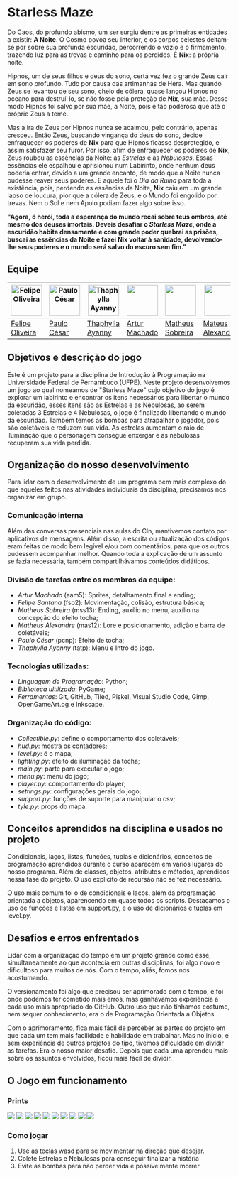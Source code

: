 # Starless Maze
Do Caos, do profundo abismo, um ser surgiu dentre as primeiras entidades a existir: **A Noite**. O Cosmo povoa seu interior, e os corpos celestes deitam-se por sobre sua profunda escuridão, percorrendo o vazio e o firmamento, trazendo luz para as trevas e caminho para os perdidos. É **Nix**: a própria noite.

Hipnos, um de seus filhos e deus do sono, certa vez fez o grande Zeus cair em sono profundo. Tudo por causa das artimanhas de Hera. Mas quando Zeus se levantou de seu sono, cheio de cólera, quase lançou Hipnos no oceano para destruí-lo, se não fosse pela proteção de **Nix**, sua mãe. Desse modo Hipnos foi salvo por sua mãe, a Noite, pois é tão poderosa que até o próprio Zeus a teme.

Mas a ira de Zeus por Hipnos nunca se acalmou, pelo contrário, apenas cresceu. Então Zeus, buscando vingança do deus do sono, decide enfraquecer os poderes de **Nix** para que Hipnos ficasse desprotegido, e assim satisfazer seu furor. Por isso, afim de enfraquecer os poderes de **Nix**, Zeus roubou as essências da Noite: as *Estrelas* e as *Nebulosas*. Essas essências ele espalhou e aprisionou num Labirinto, onde nenhum deus poderia entrar, devido a um grande encanto, de modo que a Noite nunca pudesse reaver seus poderes. E aquele foi o *Dia da Ruína* para toda a existência, pois, perdendo as essências da Noite, **Nix** caiu em um grande lapso de loucura, pior que a cólera de Zeus, e o Mundo foi engolido por trevas. Nem o Sol e nem Apolo podiam fazer algo sobre isso.

**"Agora, ó herói, toda a esperança do mundo recai sobre teus ombros, até mesmo dos deuses imortais. Deveis desafiar o *Starless Maze*, onde a escuridão habita densamente e com grande poder quebrai as prisões, buscai as essências da Noite e fazei Nix voltar à sanidade, devolvendo-lhe seus poderes e o mundo será salvo do escuro sem fim."**

## Equipe
|<img src='https://avatars.githubusercontent.com/u/98993176?v=4' alt='Felipe Oliveira' width='70' heigth = '70'> | <img src='https://avatars.githubusercontent.com/u/175709055?v=4' alt='Paulo César' width='70' heigth = '70'>| <img src='https://avatars.githubusercontent.com/u/167444133?v=4' alt='Thaphylla Ayanny' width='70' heigth = '70'> | <img src='https://avatars.githubusercontent.com/u/92330100?v=4' width='70' heigth = '70'> |<img src='https://avatars.githubusercontent.com/u/176044570?v=4' width='70' heigth = '70'>    |<img src='https://avatars.githubusercontent.com/u/176046281?v=4' width='70' heigth = '70'>    |
|--------------------------------------------------------------------------------------------------------------- | ----------------------------------------------------------------------------------------------------------- | ----------------------------------------------------------------------------------------------------------------- |--------------|----------------|------------    |
|[Felipe Oliveira](https://github.com/feelps-1)                                                                  | [Paulo César](https://github.com/paulo-cesar-pereira)                                                       | [Thaphylla Ayanny](https://github.com/tatudep)                                                                    | [Artur Machado](https://github.com/Artur-Mac)|[Matheus Sobreira](https://github.com/Mhtz-01)|[Mateus Alexandre](https://github.com/Alexslec)|             |

## Objetivos e descrição do jogo
Este é um projeto para a disciplina de Introdução à Programação na Universidade Federal de Pernambuco (UFPE). Neste projeto desenvolvemos um jogo ao qual nomeamos de "Starless Maze" cujo objetivo do jogo é explorar um labirinto e encontrar os itens necessários para libertar o mundo da escuridão, esses itens são as Estrelas e as Nebulosas, ao serem coletadas 3 Estrelas e 4 Nebulosas, o jogo é finalizado libertando o mundo da escuridão. Também temos as bombas para atrapalhar o jogador, pois são coletáveis e reduzem sua vida. As estrelas aumentam o raio de iluminação que o personagem consegue enxergar e as nebulosas recuperam sua vida perdida.

## Organização do nosso desenvolvimento

Para lidar com o desenvolvimento de um programa bem mais complexo do que aqueles feitos nas atividades individuais da disciplina, precisamos nos organizar em grupo.

### Comunicação interna

Além das conversas presenciais nas aulas do CIn, mantivemos contato por aplicativos de mensagens. Além disso, a escrita ou atualização dos códigos eram feitas de modo bem legível e/ou com comentários, para que os outros pudessem acompanhar melhor. Quando toda a explicação de um assunto se fazia necessária, também compartilhávamos conteúdos didáticos.

### Divisão de tarefas entre os membros da equipe:
- *Artur Machado* (aam5): Sprites, detalhamento final e ending;
- *Felipe Santana* (fso2): Movimentação, colisão, estrutura básica;
- *Matheus Sobreira* (mss13): Ending, auxílio no menu, auxílio na concepção do efeito tocha;
- *Matheus Alexandre* (mas12): Lore e posicionamento, adição e barra de coletáveis;
- *Paulo César* (pcnp): Efeito de tocha;
- *Thaphylla Ayanny* (tatp): Menu e Intro do jogo.

### Tecnologias utilizadas:
- *Linguagem de Programação*: Python;
- *Biblioteca ultilizada*: PyGame;
- *Ferramentas*: Git, GitHub, Tiled, Piskel, Visual Studio Code, Gimp, OpenGameArt.og e Inkscape.

### Organização do código:
- *Collectible.py*: define o comportamento dos coletáveis;
- *hud.py*: mostra os contadores;
- *level.py*: é o mapa;
- *lighting.py*: efeito de iluminação da tocha;
- *main.py*: parte para executar o jogo;
- *menu.py*: menu do jogo;
- *player.py*: comportamento do player;
- *settings.py*: configurações gerais do jogo;
- *support.py*: funções de suporte para manipular o csv;
- *tyle.py*: props do mapa.

## Conceitos aprendidos na disciplina e usados no projeto

Condicionais, laços, listas, funções, tuplas e dicionários, conceitos de programação aprendidos durante o curso aparecem em vários lugares do nosso programa. Além de classes, objetos, atributos e métodos, aprendidos nessa fase do projeto. O uso explícito de recursão não se fez necessário.

O uso mais comum foi o de condicionais e laços, além da programação orientada a objetos, aparencendo em quase todos os scripts. Destacamos o uso de funções e listas em support.py, e o uso de dicionários e tuplas em level.py.

## Desafios e erros enfrentados

Lidar com a organização do tempo em um projeto grande como esse, simultaneamente ao que acontecia em outras disciplinas, foi algo novo e dificultoso para muitos de nós. Com o tempo, aliás, fomos nos acostumando.

O versionamento foi algo que precisou ser aprimorado com o tempo, e foi onde podemos ter cometido mais erros, mas ganhávamos experiência a cada uso mais apropriado do GitHub. Outro uso que não tínhamos costume, nem sequer conhecimento, era o de Programação Orientada a Objetos.

Com o aprimoramento, fica mais fácil de perceber as partes do projeto em que cada um tem mais facilidade e habilidade em trabalhar. Mas no início, e sem experiência de outros projetos do tipo, tivemos dificuldade em dividir as tarefas. Era o nosso maior desafio. Depois que cada uma aprendeu mais sobre os assuntos envolvidos, ficou mais fácil de dividir.

## O Jogo em funcionamento

### Prints
![](assets/prints/print0.jpeg)
![](assets/prints/print1.jpeg)
![](assets/prints/print2.jpeg)
![](assets/prints/print3.jpeg)
![](assets/prints/print4.jpeg)
![](assets/prints/print5.jpeg)
![](assets/prints/print6.jpeg)
![](assets/prints/print7.jpeg)
![](assets/prints/print8.jpeg)
![](assets/prints/print9.jpeg)

### Como jogar
1. Use as teclas wasd para se movimentar na direção que desejar.
2. Colete Estrelas e Nebulosas para conseguir finalizar a história
3. Evite as bombas para não perder vida e possívelmente morrer
